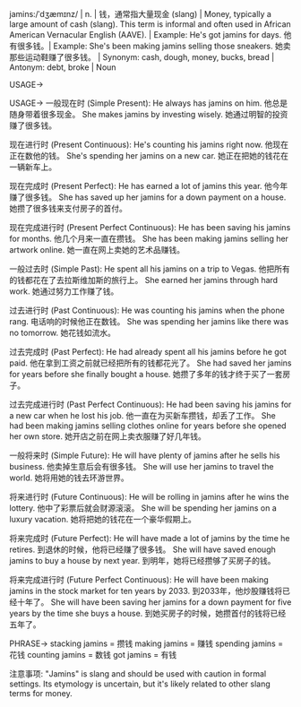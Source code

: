 jamins:/ˈdʒæmɪnz/ | n. | 钱，通常指大量现金 (slang) | Money, typically a large amount of cash (slang).  This term is informal and often used in African American Vernacular English (AAVE). | Example: He's got jamins for days. 他有很多钱。| Example:  She's been making jamins selling those sneakers. 她卖那些运动鞋赚了很多钱。 | Synonym:  cash, dough, money, bucks, bread | Antonym: debt, broke | Noun

USAGE->

USAGE->
一般现在时 (Simple Present):
He always has jamins on him.  他总是随身带着很多现金。
She makes jamins by investing wisely. 她通过明智的投资赚了很多钱。

现在进行时 (Present Continuous):
He's counting his jamins right now. 他现在正在数他的钱。
She's spending her jamins on a new car. 她正在把她的钱花在一辆新车上。

现在完成时 (Present Perfect):
He has earned a lot of jamins this year. 他今年赚了很多钱。
She has saved up her jamins for a down payment on a house. 她攒了很多钱来支付房子的首付。

现在完成进行时 (Present Perfect Continuous):
He has been saving his jamins for months. 他几个月来一直在攒钱。
She has been making jamins selling her artwork online. 她一直在网上卖她的艺术品赚钱。

一般过去时 (Simple Past):
He spent all his jamins on a trip to Vegas. 他把所有的钱都花在了去拉斯维加斯的旅行上。
She earned her jamins through hard work. 她通过努力工作赚了钱。

过去进行时 (Past Continuous):
He was counting his jamins when the phone rang.  电话响的时候他正在数钱。
She was spending her jamins like there was no tomorrow. 她花钱如流水。

过去完成时 (Past Perfect):
He had already spent all his jamins before he got paid. 他在拿到工资之前就已经把所有的钱都花光了。
She had saved her jamins for years before she finally bought a house. 她攒了多年的钱才终于买了一套房子。


过去完成进行时 (Past Perfect Continuous):
He had been saving his jamins for a new car when he lost his job. 他一直在为买新车攒钱，却丢了工作。
She had been making jamins selling clothes online for years before she opened her own store. 她开店之前在网上卖衣服赚了好几年钱。

一般将来时 (Simple Future):
He will have plenty of jamins after he sells his business. 他卖掉生意后会有很多钱。
She will use her jamins to travel the world. 她将用她的钱去环游世界。

将来进行时 (Future Continuous):
He will be rolling in jamins after he wins the lottery. 他中了彩票后就会财源滚滚。
She will be spending her jamins on a luxury vacation. 她将把她的钱花在一个豪华假期上。

将来完成时 (Future Perfect):
He will have made a lot of jamins by the time he retires. 到退休的时候，他将已经赚了很多钱。
She will have saved enough jamins to buy a house by next year. 到明年，她将已经攒够了买房子的钱。

将来完成进行时 (Future Perfect Continuous):
He will have been making jamins in the stock market for ten years by 2033. 到2033年，他炒股赚钱将已经十年了。
She will have been saving her jamins for a down payment for five years by the time she buys a house.  到她买房子的时候，她攒首付的钱将已经五年了。


PHRASE->
stacking jamins = 攒钱
making jamins = 赚钱
spending jamins = 花钱
counting jamins = 数钱
got jamins = 有钱


注意事项:  "Jamins" is slang and should be used with caution in formal settings.  Its etymology is uncertain, but it's likely related to other slang terms for money.
